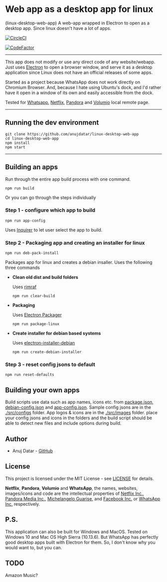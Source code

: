 # Web app as a desktop app for linux
(linux-desktop-web-app)
A web-app wrapped in Electron to open as a desktop app. Since linux doesn't have a lot of apps.
 
[![CircleCI](https://circleci.com/gh/anujdatar/linux-desktop-web-app.svg?style=shield)](https://circleci.com/gh/anujdatar/linux-desktop-web-app)

[![CodeFactor](https://www.codefactor.io/repository/github/anujdatar/linux-desktop-web-app/badge)](https://www.codefactor.io/repository/github/anujdatar/linux-desktop-web-app)
 
___
This app does not modify or use any direct code of any website/webapp. Just uses [Electron](https://github.com/electron/electron) to open a browser window, and serve it as a desktop application since Linux does not have an official releases of some apps.

Started as a project because WhatsApp does not work directly on Chromium Browser. And, because I hate using Ubuntu's dock, and I'd rather have it open in a window of its own and easily accessible from the dock.

Tested for [Whatsapp](https://web.whatsapp.com/), [Netflix](https://www.netflix.com), [Pandora](https://www.pandora.com) and [Volumio](http://volumio.local) local remote page.
___

## Running the dev environment
```
git clone https://github.com/anujdatar/linux-desktop-web-app
cd linux-desktop-web-app
npm install
npm start
```

___

## Building an apps
Run through the entire app build process with one command.
```
npm run build
```

Or you can go through the steps individually
### Step 1 - configure which app to build
```
npm run app-config
```
Uses [Inquirer](https://www.npmjs.com/package/inquirer) to let user select the app to build.


### Step 2 - Packaging app and creating an installer for linux
```
npm run deb-pack-install
```
Packages app for linux and creates a debian insaller.
Uses the following three commands

* **Clean old dist and build folders**

  Uses [rimraf](https://github.com/isaacs/rimraf/)
  ```
  npm run clear-build
  ```
* **Packaging**

  Uses [Electron Packager](https://github.com/electron-userland/electron-packager/)
  ```
  npm run package-linux
  ```
* **Create installer for debian based systems**

  Uses [electron-installer-debian](https://github.com/electron-userland/electron-installer-debian/)
  ```
  npm run create-debian-installer
  ```

### Step 3 - reset config jsons to default
```
npm run reset-defaults
```


## Building your own apps
Build scripts use data such as app names, icons etc. from [package.json](./package.json), [debian-config.json](./debian-config.json) and [app-config.json](./app-config.json). Sample config jsons are in the [./src/configs](./src/configs) folder. App logos & icons are in the [./src/images](./src/images) folder.
place your config jsons and icons in the folders and the build script should be able to detect new files and include options during build.


## Author
* Anuj Datar - [GitHub](https://github.com/anujdatar/)


## License
This project is licensed under the MIT License - see [LICENSE](https://github.com/anujdatar/linux-desktop-web-app/blob/master/LICENSE) for details.


**Netflix**, **Pandora**, **Volumio** and **WhatsApp**, the names, websites, images/icons and code are the intellectual properties of [Netflix Inc.](https://www.netflix.com/), [Pandora Media Inc.](https://www.pandora.com/), [Michelangelo Guarise](https://volumio.org/), and [Facebook Inc.](https://www.facebook.com/) or [WhatsApp Inc.](https://www.whatsapp.com/) respectively.


## P.S.
This application can also be built for Windows and MacOS. Tested on Windows 10 and Mac OS High Sierra (10.13.6). But WhatsApp has perfectly good desktop apps built with Electron for them. So, I don't know why you would want to, but you can.

## TODO
Amazon Music?
